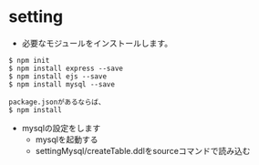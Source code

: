 # 


# setting
- 必要なモジュールをインストールします。
```
$ npm init
$ npm install express --save
$ npm install ejs --save
$ npm install mysql --save

package.jsonがあるならば、
$ npm install
```

- mysqlの設定をします
    - mysqlを起動する
    - settingMysql/createTable.ddlをsourceコマンドで読み込む
